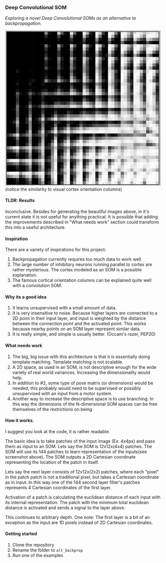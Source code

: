 ### Deep Convolutional SOM
*Exploring a novel Deep Convolutional SOMs as an alternative to backpropagation.*


![Input layer SOM](https://github.com/jakobovski/deep-convolutional-SOM/raw/master/assets/layer_1_img.png "Input layer SOM" )
(notice the similarity to visual cortex orientation columns)



#### TLDR: Results
Inconclusive. Besides for generating the beautiful images above, in it's current state it is not useful for anything practical. It is possible that adding the improvements described in "What needs work" section could transform this into a useful architecture.


#### Inspiration
There are a variety of inspirations for this project:
1. Backpropagation currently requires too much data to work well.
2. The large number of inhibitory neurons running parallel to cortex are rather mysterious. The cortex modeled as an SOM is a possible explanation.
3. The famous cortical orientation columns can be explained quite well with a convolution SOM.


#### Why its a good idea
1. It learns unsupervised with a small amount of data.
2. It is very insensitive to noise. Because higher layers are connected to a 2D point in their input layer, and input is weighted by the distance between the connection point and the activated point. This works because nearby points on an SOM layer represent similar data.
3. It is really simple, and simple is usually better. (Occam's razer, PEP20)


#### What needs work 
1. The big, big issue with this architecture is that it is essentially doing template matching. Template matching is not scalable. 
2. A 2D space, as used in an SOM, is not descriptive enough for the wide variety of real world variances. Increasing the dimensionality would help.
3. In addition to #2, some type of pose matrix (or dimensions) would be needed, this probably would need to be supervised or possibly unsupervised with an input from a motor system.
4. Another way to increase the descriptive space is to use branching. In this way the dimensions of the  N-dimensional SOM spaces can be free themselves of the restrictions on being


#### How it works.
I suggest you look at the code, it is rather readable. 

The basic idea is to take patches of the input image (Ex: 4x4px) and pass them as input to an SOM. Lets say the SOM is 12x12x(4x4) patches. The SOM will use its 144 patches to learn representation of the inputs(see screenshot above). The SOM outputs a 2D Cartesian coordinate representing the location of the patch in itself. 

Lets say the next layer consists of 12x12x(2x2) patches, where each "pixel" in the patch patch is not a traditional pixel, but takes a Cartesian coordinate as in input.  In this way one of the 144 second layer filter's patches represents 4 Cartesian coordinates of the first layer. 

Activation of a patch is calculating the euclidean distance of each input with its internal representation. The patch with the minimum total euclidean distance is activated and sends a signal to the layer above.

This continues to arbitrary depth. One note: The first layer is a bit of an exception as the input are 1D pixels instead of 2D Cartesian coordinates. 


#### Getting started
1. Clone the repository
2. Rename the folder to `alt_backprop`
3. Run one of the examples